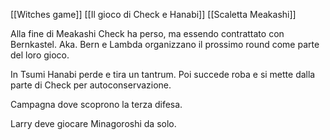 [[Witches game]]
[[Il gioco di Check e Hanabi]]
[[Scaletta Meakashi]]

Alla fine di Meakashi Check ha perso, ma essendo contrattato con Bernkastel. Aka. Bern e Lambda organizzano il prossimo round come parte del loro gioco.

In Tsumi Hanabi perde e tira un tantrum. Poi succede roba e si mette dalla parte di Check per autoconservazione.

Campagna dove scoprono la terza difesa.

Larry deve giocare Minagoroshi da solo.